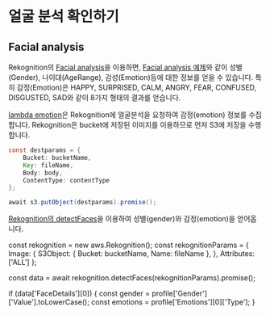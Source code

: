 # 얼굴 분석 확인하기 

## Facial analysis

Rekognition의 [Facial analysis](https://docs.aws.amazon.com/rekognition/latest/dg/faces.html)을 이용하면, [Facial analysis 예제](./sample-facial-analysis.json)와 같이 성별(Gender), 나이대(AgeRange), 감성(Emotion)등에 대한 정보를 얻을 수 있습니다. 특히 감정(Emotion)은 HAPPY, SURPRISED, CALM, ANGRY, FEAR, CONFUSED, DISGUSTED, SAD와 같이 8가지 형태의 결과를 얻습니다.

[lambda emotion](./lambda-emotion/index.js)은 Rekognition에 얼굴분석을 요청하여 감정(emotion) 정보를 수집합니다. Rekognition은 bucket에 저장된 이미지를 이용하므로 먼저 S3에 저장을 수행합니다.

```java
const destparams = {
    Bucket: bucketName,
    Key: fileName,
    Body: body,
    ContentType: contentType
};

await s3.putObject(destparams).promise();
```

[Rekognition의 detectFaces](https://docs.aws.amazon.com/rekognition/latest/APIReference/API_DetectFaces.html)을 이용하여 성별(gender)와 감정(emotion)을 얻어옵니다.

const rekognition = new aws.Rekognition();
const rekognitionParams = {
    Image: {
        S3Object: {
            Bucket: bucketName,
            Name: fileName
        },
    },
    Attributes: ['ALL']
};

const data = await rekognition.detectFaces(rekognitionParams).promise();

if (data['FaceDetails'][0]) {
    const gender = profile['Gender']['Value'].toLowerCase();
    const emotions = profile['Emotions'][0]['Type'];
}
```
